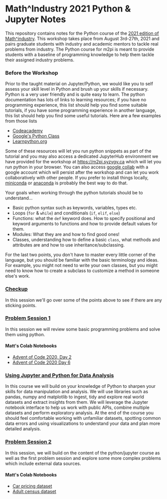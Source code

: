 # Math^Industry 2021 Python & Jupyter Notes

This repository contains notes for the Python course of the [2021 edition of
Math^industry](https://m2pi.ca). This workshop takes place from August
3rd-27th, 2021 and pairs graduate students with industry and academic mentors
to tackle real problems from industry. The Python course for m2pi is meant to
provide students with a baseline of programming knowledge to help them tackle
their assigned industry problems.

### Before the Workshop

Prior to the taught material on Jupyter/Python, we would like you to self
assess your skill level in Python and brush up your skills if necessary. Python
is a very user friendly and is quite easy to learn. The python documentation
has lots of links to learning resources; if you have no programming experience,
this list should help you find some suitable tutorials, if you have some
programming experience in another language, this list should help you find some
useful tutorials. Here are a few examples from those lists

  * [Codeacademy](https://www.codecademy.com/learn/learn-python)
  * [Google's Python Class](https://developers.google.com/edu/python/)
  * [Learnpython.org](http://learnpython.org/)

Some of these resources will let you run python snippets as part of the
tutorial and you may also access a dedicated JupyterHub environment we have
provided for the workshop at https://m2pi.syzygy.ca which will let you run
python in your browser. You can also access [google
collab](https://research.google.com/colaboratory/) with a google account which
will persist after the workshop and can let you work collaboratively with other
people. If you prefer to install things locally,
[miniconda](https://docs.conda.io/en/latest/miniconda.html) or
[anaconda](https://www.anaconda.com/products/individual) is probably the best
way to do that.

Your goals when working through the python tutorials should be to understand...

 * Basic python syntax such as keywords, variables, types etc.
 * Loops (`for` & `while`) and conditionals (`if`, `elif`, `else`)
 * Functions: what the `def` keyword does. How to specify positional and keyword
   arguments to functions and how to provide default values for them.
 * Modules: What they are and how to find good ones!
 * Classes, understanding how to define a basic `class`, what methods and
   attributes are and how to use inheritance/subclassing.

For the last two points, you don't have to master every little corner of the
language, but you should be familiar with the basic terminology and ideas. For
example, you might not need to write your own classes, but you might need to
know how to create a subclass to customize a method in someone else's work.

### [Checkup](./CheckUp/Checkup.ipynb)
In this session we'll go over some of the points above to see if there are any
sticking points.

### [Problem Session 1](./ProblemSession1)

In this session we will review some basic programming problems and solve them
using python. 

#### Matt's Colab Notebooks

- [Advent of Code 2020, Day 2](https://colab.research.google.com/drive/1G5KkgN5LjqmpHBUeLja_Rhk-w14yiLBx?usp=sharing)
- [Advent of Code 2020 Day 6](https://colab.research.google.com/drive/1owNXztgphgSy95MG3_5zUMj8eXwzx-fS?usp=sharing)

### [Using Jupyter and Python for Data Analysis](./LectureNotes)

In this course we will build on your knowledge of Python to sharpen your skills
for data manipulation and analysis. We will use libraries such as pandas, numpy
and matplotlib to ingest, tidy and explore real world datasets and extract
insights from them. We will leverage the Jupyter notebook interface to help us
work with public APIs, combine multiple datasets and perform exploratory
analysis. At the end of the course you should feel comfortable working with
unfamiliar datasets, spotting common data errors and using visualizations to
understand your data and plan more detailed analysis.

### [Problem Session 2](./ProblemSession2)

In this session, we will build on the content of the python/jupyter course as
well as the first problem session and explore some more complex problems which
include external data sources.

#### Matt's Colab Notebooks

- [Car pricing dataset](https://colab.research.google.com/drive/1KnCZL6Z17tQauv2eU0hKWsC_37T3yl5P?usp=sharing)
- [Adult census dataset](https://colab.research.google.com/drive/1ngu-ssQQJ_Vgf0f9P5kndR6pc1IISFEW?usp=sharing)